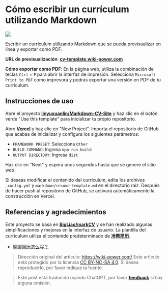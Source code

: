 # Cómo escribir un currículum utilizando Markdown

![](https://media.wiki-power.com/img/20210318220041.png)

Escribir un currículum utilizando Markdown que se pueda previsualizar en línea y exportar como PDF.

**URL de previsualización**: [**cv-template.wiki-power.com**](https://cv-template.wiki-power.com/)

**Cómo exportar como PDF**: En la página web, utiliza la combinación de teclas `Ctrl` + `P` para abrir la interfaz de impresión. Selecciona `Microsoft Print to PDF` como impresora y podrás exportar una versión en PDF de tu currículum.

## Instrucciones de uso

Abre el proyecto [**linyuxuanlin/Markdown-CV-Site**](https://github.com/linyuxuanlin/Markdown-CV-Site) y haz clic en el botón verde "Use this template" para inicializar tu propio repositorio.

Abre [**Vercel**](https://vercel.com/) y haz clic en "New Project". Importa el repositorio de GitHub que acabas de inicializar y configura los siguientes parámetros:

- `FRAMEWORK PRESET`: Selecciona `Other`
- `BUILD COMMAND`: Ingresa `npm run build`
- `OUTPUT DIRECTORY`: Ingresa `dist`

Haz clic en "Next" y espera unos segundos hasta que se genere el sitio web.

Si deseas modificar el contenido del currículum, edita los archivos `_config.yml` y `markdown/resume-template.md` en el directorio raíz. Después de hacer push al repositorio de GitHub, se activará automáticamente la construcción en Vercel.

## Referencias y agradecimientos

Este proyecto se basa en [**BigLiao/markCV**](https://github.com/BigLiao/markCV) y se han realizado algunas simplificaciones y mejoras en la interfaz de usuario. La plantilla del currículum utiliza el contenido predeterminado de [**冷熊简历**](https://cv.ftqq.com/).

- [聊聊简历怎么写？](https://mp.weixin.qq.com/s/P64bm-SBYXyQymfHAR1rqA)

> Dirección original del artículo: <https://wiki-power.com/>
> Este artículo está protegido por la licencia [CC BY-NC-SA 4.0](https://creativecommons.org/licenses/by/4.0/deed.zh). Si desea reproducirlo, por favor indique la fuente.

> Este post está traducido usando ChatGPT, por favor [**feedback**](https://github.com/linyuxuanlin/Wiki_MkDocs/issues/new) si hay alguna omisión.
